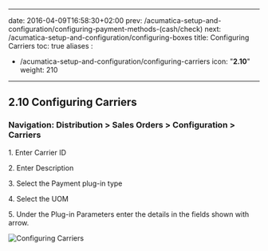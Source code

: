 
---
date: 2016-04-09T16:58:30+02:00
prev: /acumatica-setup-and-configuration/configuring-payment-methods-(cash/check)
next: /acumatica-setup-and-configuration/configuring-boxes
title: Configuring Carriers
toc: true
aliases :
  - /acumatica-setup-and-configuration/configuring-carriers
icon: "<b>2.10</b>"
weight: 210
---

## 2.10 Configuring Carriers

### Navigation: Distribution > Sales Orders > Configuration > Carriers

<p>1. Enter Carrier ID</p>

<p>2. Enter Description</p>

<p>3. Select the Payment plug-in type</p>

<p>4. Select the UOM</p>

<p>5. Under the Plug-in Parameters enter the details in the fields shown with arrow.</p>

![Configuring Carriers](images/configuring-boxes-1.png?classes=shadow)


